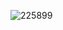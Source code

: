 ![225899](https://github.com/SaruGGS/SaruGGS/assets/93264560/6b81d86d-ca4b-41bc-82de-2584891338b5)

